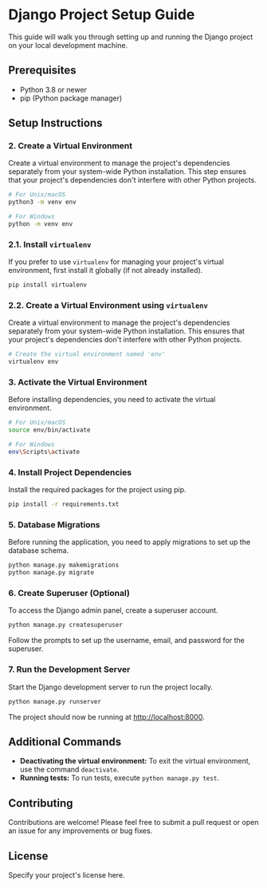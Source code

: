 
# Django Project Setup Guide

This guide will walk you through setting up and running the Django project on your local development machine.

## Prerequisites

- Python 3.8 or newer
- pip (Python package manager)

## Setup Instructions

### 2. Create a Virtual Environment

Create a virtual environment to manage the project's dependencies separately from your system-wide Python installation. This step ensures that your project's dependencies don't interfere with other Python projects.

```bash
# For Unix/macOS
python3 -m venv env

# For Windows
python -m venv env
```


### 2.1. Install `virtualenv`

If you prefer to use `virtualenv` for managing your project's virtual environment, first install it globally (if not already installed).

```bash
pip install virtualenv
```

### 2.2. Create a Virtual Environment using `virtualenv`

Create a virtual environment to manage the project's dependencies separately from your system-wide Python installation. This ensures that your project's dependencies don't interfere with other Python projects.

```bash
# Create the virtual environment named 'env'
virtualenv env
```

### 3. Activate the Virtual Environment

Before installing dependencies, you need to activate the virtual environment.

```bash
# For Unix/macOS
source env/bin/activate

# For Windows
env\Scripts\activate
```


### 4. Install Project Dependencies

Install the required packages for the project using pip.

```bash
pip install -r requirements.txt
```

### 5. Database Migrations

Before running the application, you need to apply migrations to set up the database schema.

```bash
python manage.py makemigrations
python manage.py migrate
```

### 6. Create Superuser (Optional)

To access the Django admin panel, create a superuser account.

```bash
python manage.py createsuperuser
```

Follow the prompts to set up the username, email, and password for the superuser.

### 7. Run the Development Server

Start the Django development server to run the project locally.

```bash
python manage.py runserver
```

The project should now be running at [http://localhost:8000](http://localhost:8000).

## Additional Commands

- **Deactivating the virtual environment:** To exit the virtual environment, use the command `deactivate`.
- **Running tests:** To run tests, execute `python manage.py test`.

## Contributing

Contributions are welcome! Please feel free to submit a pull request or open an issue for any improvements or bug fixes.

## License

Specify your project's license here.
